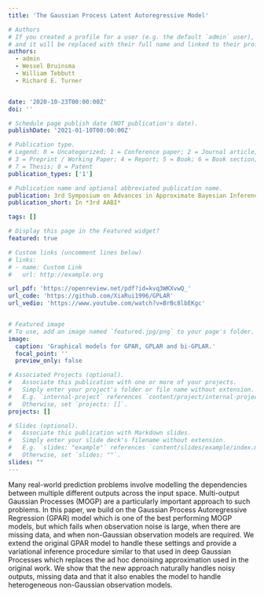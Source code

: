 ```yaml
---
title: 'The Gaussian Process Latent Autoregressive Model'

# Authors
# If you created a profile for a user (e.g. the default `admin` user), write the username (folder name) here
# and it will be replaced with their full name and linked to their profile.
authors:
  - admin
  - Wessel Bruinsma
  - William Tebbutt
  - Richard E. Turner


date: '2020-10-23T00:00:00Z'
doi: ''

# Schedule page publish date (NOT publication's date).
publishDate: '2021-01-10T00:00:00Z'

# Publication type.
# Legend: 0 = Uncategorized; 1 = Conference paper; 2 = Journal article;
# 3 = Preprint / Working Paper; 4 = Report; 5 = Book; 6 = Book section;
# 7 = Thesis; 8 = Patent
publication_types: ['1']

# Publication name and optional abbreviated publication name.
publication: 3rd Symposium on Advances in Approximate Bayesian Inference
publication_short: In *3rd AABI*

tags: []

# Display this page in the Featured widget?
featured: true

# Custom links (uncomment lines below)
# links:
# - name: Custom Link
#   url: http://example.org

url_pdf: 'https://openreview.net/pdf?id=kvq3WKXvwQ_'
url_code: 'https://github.com/XiaRui1996/GPLAR'
url_vedio: 'https://www.youtube.com/watch?v=BrBc8lbEKgc'


# Featured image
# To use, add an image named `featured.jpg/png` to your page's folder.
image:
  caption: 'Graphical models for GPAR, GPLAR and bi-GPLAR.'
  focal_point: ''
  preview_only: false

# Associated Projects (optional).
#   Associate this publication with one or more of your projects.
#   Simply enter your project's folder or file name without extension.
#   E.g. `internal-project` references `content/project/internal-project/index.md`.
#   Otherwise, set `projects: []`.
projects: []

# Slides (optional).
#   Associate this publication with Markdown slides.
#   Simply enter your slide deck's filename without extension.
#   E.g. `slides: "example"` references `content/slides/example/index.md`.
#   Otherwise, set `slides: ""`.
slides: ""
---
```


Many real-world prediction problems involve modelling the dependencies between multiple different outputs across the input space. Multi-output Gaussian Processes (MOGP) are a particularly important approach to such problems. In this paper, we build on the Gaussian Process Autoregressive Regression (GPAR) model which is one of the best performing MOGP models, but which fails when observation noise is large, when there are missing data, and when non-Gaussian observation models are required. We extend the original GPAR model to handle these settings and provide a variational inference procedure similar to that used in deep Gaussian Processes which replaces the ad hoc denoising approximation used in the original work. We show that the new approach naturally handles noisy outputs, missing data and that it also enables the model to handle heterogeneous non-Gaussian observation models.
